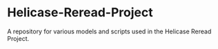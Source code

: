 Helicase-Reread-Project
=======================

A repository for various models and scripts used in the Helicase Reread Project.
